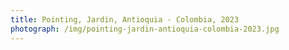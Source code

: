 ```yaml
---
title: Pointing, Jardin, Antioquia - Colombia, 2023
photograph: /img/pointing-jardin-antioquia-colombia-2023.jpg
---
```

